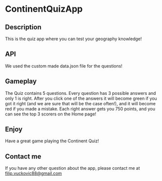 # ContinentQuizApp

## Description

This is the quiz app where you can test your geography knowledge!

## API

We used the custom made data.json file for the questions!

## Gameplay

The Quiz contains 5 questions. Every question has 3 possible answers and only 1 is right. After you click one of the answers it will become green if you got it right (and we are sure that will be the case often!), and it will become red if you made a mistake. Each right answer gets you 750 points, and you can see the top 3 scorers on the Home page!

## Enjoy

Have a great game playing the Continent Quiz!

## Contact me

If you have any other question about the app, please contact me at filip.vuckovic88@gmail.com
